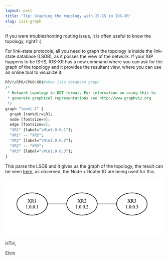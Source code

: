 ```yaml
---
layout: post
title: "Tip: Graphing the topology with IS-IS in IOS-XR" 
slug: isis-graph
---
```


If you were troubleshooting routing issue, it is often useful to know the topology, right? :)

For link-state protocols, all you need to graph the topology is inside the link-state database (LSDB), as it posses the view of the network. If your IGP happens to be IS-IS, IOS-XR has a new command where you can ask for the graph of the topology and it provides the resultant view, where you can use an online tool to visualize it.

```perl
RP/0/RP0/CPU0:XR1#show isis database graph 
/*
 * Network topology in DOT format. For information on using this to
 * generate graphical representations see http://www.graphviz.org
 */
graph "level-2" {
  graph [rankdir=LR];
  node [fontsize=9];
  edge [fontsize=6];
  "XR1" [label="\N\n1.0.0.1"];
  "XR1" -- "XR2";
  "XR2" [label="\N\n1.0.0.2"];
  "XR2" -- "XR3";
  "XR3" [label="\N\n1.0.0.3"];
}
```

This parse the LSDB and it gives us the graph of the topology, the result can be seen [here](https://is.gd/vcu9J5), as observed, the Node + Router ID are being used for this. 

<img src="/assets/images/Graph.png" alt="">

HTH,

Elvin
